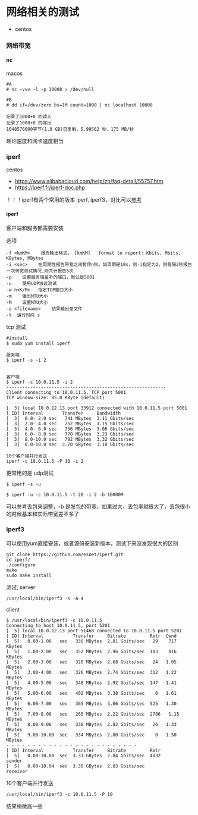 # 网络相关的测试

* centos

### 网络带宽

#### nc 
macos 

```
#A
# nc -vvv -l -p 10008 > /dev/null 

#B
# dd if=/dev/zero bs=1M count=1000 | nc localhost 10008

记录了1000+0 的读入
记录了1000+0 的写出
1048576000字节(1.0 GB)已复制，5.99562 秒，175 MB/秒
```

理论速度和网卡速度相当


### iperf 
centos 


* https://www.alibabacloud.com/help/zh/faq-detail/55757.htm
* https://iperf.fr/iperf-doc.php 


！！！iperf有两个常用的版本 iperf, iperf3，对比可以[参考](http://fasterdata.es.net/performance-testing/network-troubleshooting-tools/throughput-tool-comparision/)


#### iperf 

客户端和服务都需要安装

选项
```
-f <kmKM>    报告输出格式。 [kmKM]   format to report: Kbits, Mbits, KBytes, MBytes
-i <sec>    在周期性报告带宽之间暂停n秒。如周期是10s，则-i指定为2，则每隔2秒报告一次带宽测试情况,则共计报告5次
-p    设置服务端监听的端口，默认是5001
-u    使用UDP协议测试
-w n<K/M>   指定TCP窗口大小
-m    输出MTU大小
-M    设置MTU大小
-o <filename>    结果输出至文件
-t  运行时间 s
```


tcp 测试
```
#install 
$ sudo yum install iperf

服务端
$ iperf -s -i 2


客户端
$ iperf -c 10.0.11.5 -i 2
------------------------------------------------------------
Client connecting to 10.0.11.5, TCP port 5001
TCP window size: 85.0 KByte (default)
------------------------------------------------------------
[  3] local 10.0.12.13 port 33912 connected with 10.0.11.5 port 5001
[ ID] Interval       Transfer     Bandwidth
[  3]  0.0- 2.0 sec   741 MBytes  3.11 Gbits/sec
[  3]  2.0- 4.0 sec   752 MBytes  3.15 Gbits/sec
[  3]  4.0- 6.0 sec   736 MBytes  3.08 Gbits/sec
[  3]  6.0- 8.0 sec   770 MBytes  3.23 Gbits/sec
[  3]  8.0-10.0 sec   792 MBytes  3.32 Gbits/sec
[  3]  0.0-10.0 sec  3.70 GBytes  3.18 Gbits/sec

10个客户端并行发送
iperf -c 10.0.11.5 -P 10 -i 2
```


更常用的是 udp测试

```
$ iperf -s -u

$ iperf -u -c 10.0.11.5 -t 20 -i 2 -b 10000M   
```
可以参考丢包来调整，-b 是发包的带宽，如果过大，丢包率就很大了，丢包很小的时候基本和实际带宽差不多了


### iperf3

可以使用yum直接安装，或者源码安装新版本，测试下来没发现很大的区别


```
git clone https://github.com/esnet/iperf.git
cd iperf/
./configure
make
sudo make install 
```

测试, server
```
/usr/local/bin/iperf3 -s -A 4
```

client
```
$ /usr/local/bin/iperf3 -c 10.0.11.5
Connecting to host 10.0.11.5, port 5201
[  5] local 10.0.12.13 port 51468 connected to 10.0.11.5 port 5201
[ ID] Interval           Transfer     Bitrate         Retr  Cwnd
[  5]   0.00-1.00   sec   336 MBytes  2.81 Gbits/sec   29    717 KBytes
[  5]   1.00-2.00   sec   352 MBytes  2.96 Gbits/sec  183    816 KBytes
[  5]   2.00-3.00   sec   320 MBytes  2.68 Gbits/sec   24   1.05 MBytes
[  5]   3.00-4.00   sec   326 MBytes  2.74 Gbits/sec  312   1.22 MBytes
[  5]   4.00-5.00   sec   348 MBytes  2.92 Gbits/sec  147   1.41 MBytes
[  5]   5.00-6.00   sec   402 MBytes  3.38 Gbits/sec    0   1.61 MBytes
[  5]   6.00-7.00   sec   365 MBytes  3.06 Gbits/sec  525   1.30 MBytes
[  5]   7.00-8.00   sec   265 MBytes  2.22 Gbits/sec  2786   1.15 MBytes
[  5]   8.00-9.00   sec   336 MBytes  2.82 Gbits/sec   26   1.33 MBytes
[  5]   9.00-10.00  sec   334 MBytes  2.80 Gbits/sec    0   1.50 MBytes
- - - - - - - - - - - - - - - - - - - - - - - - -
[ ID] Interval           Transfer     Bitrate         Retr
[  5]   0.00-10.00  sec  3.31 GBytes  2.84 Gbits/sec  4032             sender
[  5]   0.00-10.04  sec  3.30 GBytes  2.83 Gbits/sec                  receiver
```

10个客户端并行发送
```
/usr/local/bin/iperf3 -c 10.0.11.5 -P 10
```
结果稍微高一些
